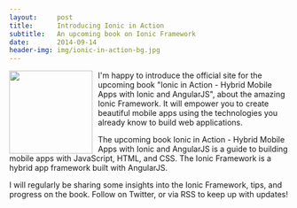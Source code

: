 ```yaml
---
layout:     post
title:      Introducing Ionic in Action
subtitle:   An upcoming book on Ionic Framework
date:       2014-09-14
header-img: img/ionic-in-action-bg.jpg
---
```


<a href="https://www.manning.com/books/ionic-in-action?a_aid=gnomeontherun"><img width="150" style="float: left; margin: 0 10px 0 0" src="https://images.manning.com/255/340/resize/book/c/273c2c8-7fd6-4956-b1ea-e2c95b647a2a/Wilken-Ionic-HI.png" /></a> 

I'm happy to introduce the official site for the upcoming book "Ionic in Action - Hybrid Mobile Apps with Ionic and AngularJS", about the amazing Ionic Framework. It will empower you to create beautiful mobile apps using the technologies you already know to build web applications.

The upcoming book Ionic in Action - Hybrid Mobile Apps with Ionic and AngularJS is a guide to building mobile apps with JavaScript, HTML, and CSS. The Ionic Framework is a hybrid app framework built with AngularJS.

I will regularly be sharing some insights into the Ionic Framework, tips, and progress on the book. Follow on Twitter, or via RSS to keep up with updates!
